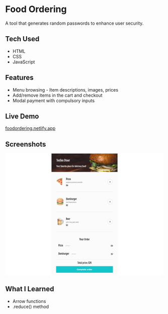 # Food Ordering

A tool that generates random passwords to enhance user security.

## Tech Used

- HTML
- CSS
- JavaScript

## Features

- Menu browsing - Item descriptions, images, prices
- Add/remove items in the cart and checkout
- Modal payment with compulsory inputs

## Live Demo

[foodordering.netlify.app](https://foodordering.netlify.app/)

## Screenshots

![Screenshot of a food ordering app interface showing a menu with pizza, hamburger, and beer options, each with descriptions, prices, and add buttons. The order summary below lists pizza and hamburger with their prices, a total price of 26 dollars, and a prominent Complete order button. The app header reads TenTen Diner, your favorite place for delicious food. The design is clean and inviting, evoking a friendly and appetizing atmosphere.](foodOrdering.png)

## What I Learned

- Arrow functions
- .reduce() method
